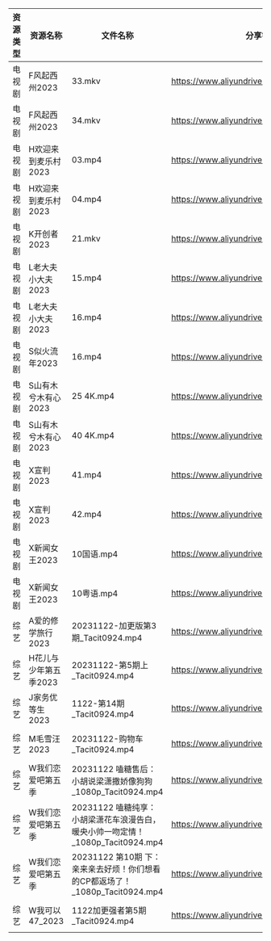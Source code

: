 | 资源类型 | 资源名称          | 文件名称                                                    | 分享链接                                      | 更新时间                |
| ---- | ------------- | ------------------------------------------------------- | ----------------------------------------- | ------------------- |
| 电视剧  | F风起西州2023     | 33.mkv                                                  | https://www.aliyundrive.com/s/yQtLhNGepAP | 2023-11-23 00:05:07 |
| 电视剧  | F风起西州2023     | 34.mkv                                                  | https://www.aliyundrive.com/s/yQtLhNGepAP | 2023-11-23 00:05:07 |
| 电视剧  | H欢迎来到麦乐村2023  | 03.mp4                                                  | https://www.aliyundrive.com/s/QrujKMCon12 | 2023-11-23 00:05:12 |
| 电视剧  | H欢迎来到麦乐村2023  | 04.mp4                                                  | https://www.aliyundrive.com/s/QrujKMCon12 | 2023-11-23 00:05:12 |
| 电视剧  | K开创者2023      | 21.mkv                                                  | https://www.aliyundrive.com/s/N2CmALY5X1B | 2023-11-23 00:05:16 |
| 电视剧  | L老大夫小大夫2023   | 15.mp4                                                  | https://www.aliyundrive.com/s/GWSE766C2nF | 2023-11-23 00:05:19 |
| 电视剧  | L老大夫小大夫2023   | 16.mp4                                                  | https://www.aliyundrive.com/s/GWSE766C2nF | 2023-11-23 00:05:19 |
| 电视剧  | S似火流年2023     | 16.mp4                                                  | https://www.aliyundrive.com/s/UKFtN7MHpX6 | 2023-11-23 00:05:27 |
| 电视剧  | S山有木兮木有心2023  | 25 4K.mp4                                               | https://www.aliyundrive.com/s/E26JyHnrEfb | 2023-11-23 00:05:30 |
| 电视剧  | S山有木兮木有心2023  | 40 4K.mp4                                               | https://www.aliyundrive.com/s/E26JyHnrEfb | 2023-11-23 00:05:29 |
| 电视剧  | X宣判2023       | 41.mp4                                                  | https://www.aliyundrive.com/s/WZmywrp2FQC | 2023-11-23 00:05:34 |
| 电视剧  | X宣判2023       | 42.mp4                                                  | https://www.aliyundrive.com/s/WZmywrp2FQC | 2023-11-23 00:05:33 |
| 电视剧  | X新闻女王2023     | 10国语.mp4                                                | https://www.aliyundrive.com/s/pQso7VmMDJg | 2023-11-23 00:05:37 |
| 电视剧  | X新闻女王2023     | 10粤语.mp4                                                | https://www.aliyundrive.com/s/pQso7VmMDJg | 2023-11-23 00:05:37 |
| 综艺   | A爱的修学旅行2023   | 20231122-加更版第3期_Tacit0924.mp4                           | https://www.aliyundrive.com/s/EE9WNi94Ftz | 2023-11-23 00:05:42 |
| 综艺   | H花儿与少年第五季2023 | 20231122-第5期上_Tacit0924.mp4                             | https://www.aliyundrive.com/s/Rb3k2hgSjHJ | 2023-11-23 00:05:57 |
| 综艺   | J家务优等生2023    | 1122-第14期_Tacit0924.mp4                                 | https://www.aliyundrive.com/s/FJt54CodgfL | 2023-11-23 00:06:00 |
| 综艺   | M毛雪汪2023      | 20231122-购物车_Tacit0924.mp4                              | https://www.aliyundrive.com/s/asPqfgPRqAg | 2023-11-23 00:06:06 |
| 综艺   | W我们恋爱吧第五季     | 20231122 嗑糖售后：小胡说梁潇撒娇像狗狗_1080p_Tacit0924.mp4            | https://www.aliyundrive.com/s/HKudLToehXL | 2023-11-23 00:06:18 |
| 综艺   | W我们恋爱吧第五季     | 20231122 嗑糖纯享：小胡梁潇花车浪漫告白，暖央小帅一吻定情！_1080p_Tacit0924.mp4  | https://www.aliyundrive.com/s/HKudLToehXL | 2023-11-23 00:06:18 |
| 综艺   | W我们恋爱吧第五季     | 20231122 第10期 下：亲来亲去好烦！你们想看的CP都返场了！_1080p_Tacit0924.mp4 | https://www.aliyundrive.com/s/HKudLToehXL | 2023-11-23 00:06:18 |
| 综艺   | W我可以47_2023   | 1122加更强者第5期_Tacit0924.mp4                               | https://www.aliyundrive.com/s/gJexcigG6Qr | 2023-11-23 00:06:22 |

